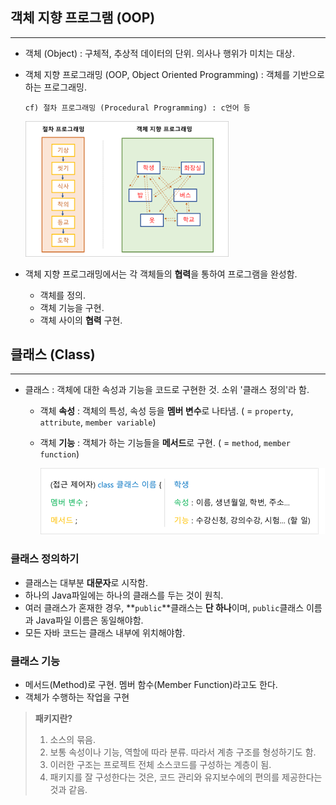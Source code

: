 ## 객체 지향 프로그램 (OOP)

---

* 객체 (Object) : 구체적, 추상적 데이터의 단위. 의사나 행위가 미치는 대상.

* 객체 지향 프로그래밍 (OOP, Object Oriented Programming) : 객체를 기반으로 하는 프로그래밍.

    ​	`cf) 절차 프로그래밍 (Procedural Programming) : c언어 등`

    <img src="images/image-20200811123657524.png" alt="image-20200811123657524" style="zoom:80%;" />

* 객체 지향 프로그래밍에서는 각 객체들의 **협력**을 통하여 프로그램을 완성함.
    * 객체를 정의.
    * 객체 기능을 구현.
    * 객체 사이의 **협력** 구현.



## 클래스 (Class)

---

* 클래스 : 객체에 대한 속성과 기능을 코드로 구현한 것. 소위 '클래스 정의'라 함.

    * 객체 **속성** : 객체의 특성, 속성 등을 **멤버 변수**로 나타냄. ( = `property`, `attribute`, `member variable`)

    * 객체 **기능** : 객체가 하는 기능들을 **메서드**로 구현. ( = `method`, `member function`)

        ![image-20200811145000325](images/image-20200811145000325.png)



### 클래스 정의하기

* 클래스는 대부분 **대문자**로 시작함.
* 하나의 Java파일에는 하나의 클래스를 두는 것이 원칙. 
* 여러 클래스가 혼재한 경우, **`public`**클래스는 **단 하나**이며, `public`클래스 이름과 Java파일 이름은 동일해야함.
* 모든 자바 코드는 클래스 내부에 위치해야함.



### 클래스 기능

* 메서드(Method)로 구현. 멤버 함수(Member Function)라고도 한다.
* 객체가 수행하는 작업을 구현



>**패키지란?**
>
>1. 소스의 묶음.
>2. 보통 속성이나 기능, 역할에 따라 분류. 따라서 계층 구조를 형성하기도 함. 
>3. 이러한 구조는 프로젝트 전체 소스코드를 구성하는 계층이 됨.
>4. 패키지를 잘 구성한다는 것은, 코드 관리와 유지보수에의 편의를 제공한다는 것과 같음.